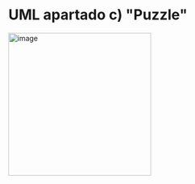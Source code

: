 # UML apartado c) "Puzzle"
<img width="283" alt="image" src="https://github.com/judithsalas/Entrega_ejercicios_POO_Salas_Judith/assets/146074456/d59dd713-ac38-4604-9c0d-48d61ba132cf">
